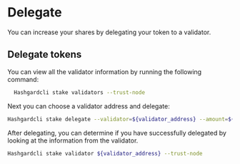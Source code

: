 # Delegate

You can increase your shares by delegating your token to a validator.

## Delegate tokens

You can view all the validator information by running the following command:

```bash
  Hashgardcli stake validators --trust-node
```

Next you can choose a validator address and delegate:

```bash
Hashgardcli stake delegate --validator=${validator_address} --amount=${amount} --chain-id=${chain-id} --from=${wallet_name}
```

After delegating, you can determine if you have successfully delegated by looking at the information from the validator.

```bash
Hashgardcli stake validator ${validator_address} --trust-node
```

